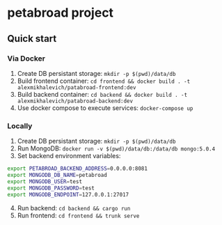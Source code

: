 # petabroad project

## Quick start

### Via Docker

1. Create DB persistant storage: `mkdir -p $(pwd)/data/db`
1. Build frontend container: `cd frontend && docker build . -t alexmikhalevich/patabroad-frontend:dev`
1. Build backend container: `cd backend && docker build . -t alexmikhalevich/patabroad-backend:dev`
1. Use docker compose to execute services: `docker-compose up`

### Locally

1. Create DB persistant storage: `mkdir -p $(pwd)/data/db`
2. Run MongoDB: `docker run -v $(pwd)/data/db:/data/db mongo:5.0.4`
3. Set backend environment variables:
```bash
export PETABROAD_BACKEND_ADDRESS=0.0.0.0:8081
export MONGODB_DB_NAME=petabroad
export MONGODB_USER=test
export MONGODB_PASSWORD=test
export MONGODB_ENDPOINT=127.0.0.1:27017
```
4. Run backend: `cd backend && cargo run`
5. Run frontend: `cd frontend && trunk serve`
